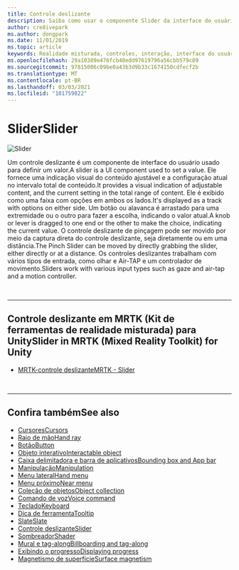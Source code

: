 ```yaml
---
title: Controle deslizante
description: Saiba como usar o componente Slider da interface do usuário para definir um valor movendo um botão ou uma alavanca em uma faixa usando o kit de ferramentas de realidade misturada.
author: cre8ivepark
ms.author: dongpark
ms.date: 11/01/2019
ms.topic: article
keywords: Realidade misturada, controles, interação, interface do usuário, UX, headset de realidade misturada, headset da realidade mista do Windows, headset da realidade virtual, HoloLens, controle deslizante, MRTK, kit de ferramentas da realidade misturada
ms.openlocfilehash: 29a10389e476fcb40edd97619796a56cbb579c89
ms.sourcegitcommit: 97815006c09be0a43b3d9b33c1674150cdfecf2b
ms.translationtype: MT
ms.contentlocale: pt-BR
ms.lasthandoff: 03/03/2021
ms.locfileid: "101759822"
---
```

# <a name="slider"></a><span data-ttu-id="15769-104">Slider</span><span class="sxs-lookup"><span data-stu-id="15769-104">Slider</span></span>

![Slider](images/UX_Hero_Slider.jpg)

<span data-ttu-id="15769-106">Um controle deslizante é um componente de interface do usuário usado para definir um valor.</span><span class="sxs-lookup"><span data-stu-id="15769-106">A slider is a UI component used to set a value.</span></span> <span data-ttu-id="15769-107">Ele fornece uma indicação visual do conteúdo ajustável e a configuração atual no intervalo total de conteúdo.</span><span class="sxs-lookup"><span data-stu-id="15769-107">It provides a visual indication of adjustable content, and the current setting in the total range of content.</span></span> <span data-ttu-id="15769-108">Ele é exibido como uma faixa com opções em ambos os lados.</span><span class="sxs-lookup"><span data-stu-id="15769-108">It's displayed as a track with options on either side.</span></span> <span data-ttu-id="15769-109">Um botão ou alavanca é arrastado para uma extremidade ou o outro para fazer a escolha, indicando o valor atual.</span><span class="sxs-lookup"><span data-stu-id="15769-109">A knob or lever is dragged to one end or the other to make the choice, indicating the current value.</span></span> <span data-ttu-id="15769-110">O controle deslizante de pinçagem pode ser movido por meio da captura direta do controle deslizante, seja diretamente ou em uma distância.</span><span class="sxs-lookup"><span data-stu-id="15769-110">The Pinch Slider can be moved by directly grabbing the slider, either directly or at a distance.</span></span> <span data-ttu-id="15769-111">Os controles deslizantes trabalham com vários tipos de entrada, como olhar e Air-TAP e um controlador de movimento.</span><span class="sxs-lookup"><span data-stu-id="15769-111">Sliders work with various input types such as gaze and air-tap and a motion controller.</span></span>

<br>

---

## <a name="slider-in-mrtk-mixed-reality-toolkit-for-unity"></a><span data-ttu-id="15769-112">Controle deslizante em MRTK (Kit de ferramentas de realidade misturada) para Unity</span><span class="sxs-lookup"><span data-stu-id="15769-112">Slider in MRTK (Mixed Reality Toolkit) for Unity</span></span>

* [<span data-ttu-id="15769-113">MRTK-controle deslizante</span><span class="sxs-lookup"><span data-stu-id="15769-113">MRTK - Slider</span></span>](https://docs.microsoft.com/windows/mixed-reality/mrtk-docs/features/ux-building-blocks/sliders.md)

<br>

---

## <a name="see-also"></a><span data-ttu-id="15769-114">Confira também</span><span class="sxs-lookup"><span data-stu-id="15769-114">See also</span></span>

* [<span data-ttu-id="15769-115">Cursores</span><span class="sxs-lookup"><span data-stu-id="15769-115">Cursors</span></span>](cursors.md)
* [<span data-ttu-id="15769-116">Raio de mão</span><span class="sxs-lookup"><span data-stu-id="15769-116">Hand ray</span></span>](point-and-commit.md)
* [<span data-ttu-id="15769-117">Botão</span><span class="sxs-lookup"><span data-stu-id="15769-117">Button</span></span>](button.md)
* [<span data-ttu-id="15769-118">Objeto interativo</span><span class="sxs-lookup"><span data-stu-id="15769-118">Interactable object</span></span>](interactable-object.md)
* [<span data-ttu-id="15769-119">Caixa delimitadora e barra de aplicativos</span><span class="sxs-lookup"><span data-stu-id="15769-119">Bounding box and App bar</span></span>](app-bar-and-bounding-box.md)
* [<span data-ttu-id="15769-120">Manipulação</span><span class="sxs-lookup"><span data-stu-id="15769-120">Manipulation</span></span>](direct-manipulation.md)
* [<span data-ttu-id="15769-121">Menu lateral</span><span class="sxs-lookup"><span data-stu-id="15769-121">Hand menu</span></span>](hand-menu.md)
* [<span data-ttu-id="15769-122">Menu próximo</span><span class="sxs-lookup"><span data-stu-id="15769-122">Near menu</span></span>](near-menu.md)
* [<span data-ttu-id="15769-123">Coleção de objetos</span><span class="sxs-lookup"><span data-stu-id="15769-123">Object collection</span></span>](object-collection.md)
* [<span data-ttu-id="15769-124">Comando de voz</span><span class="sxs-lookup"><span data-stu-id="15769-124">Voice command</span></span>](voice-input.md)
* [<span data-ttu-id="15769-125">Teclado</span><span class="sxs-lookup"><span data-stu-id="15769-125">Keyboard</span></span>](keyboard.md)
* [<span data-ttu-id="15769-126">Dica de ferramenta</span><span class="sxs-lookup"><span data-stu-id="15769-126">Tooltip</span></span>](tooltip.md)
* [<span data-ttu-id="15769-127">Slate</span><span class="sxs-lookup"><span data-stu-id="15769-127">Slate</span></span>](slate.md)
* [<span data-ttu-id="15769-128">Controle deslizante</span><span class="sxs-lookup"><span data-stu-id="15769-128">Slider</span></span>](slider.md)
* [<span data-ttu-id="15769-129">Sombreador</span><span class="sxs-lookup"><span data-stu-id="15769-129">Shader</span></span>](shader.md)
* [<span data-ttu-id="15769-130">Mural e tag-along</span><span class="sxs-lookup"><span data-stu-id="15769-130">Billboarding and tag-along</span></span>](billboarding-and-tag-along.md)
* [<span data-ttu-id="15769-131">Exibindo o progresso</span><span class="sxs-lookup"><span data-stu-id="15769-131">Displaying progress</span></span>](progress.md)
* [<span data-ttu-id="15769-132">Magnetismo de superfície</span><span class="sxs-lookup"><span data-stu-id="15769-132">Surface magnetism</span></span>](surface-magnetism.md)
